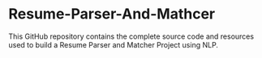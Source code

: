 # Resume-Parser-And-Mathcer
 This GitHub repository contains the complete source code and resources used to build a Resume Parser and Matcher Project using NLP.
